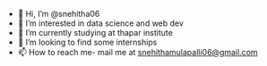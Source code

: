 - 👋 Hi, I’m @snehitha06
- 👀 I’m interested in data science and web dev
- 🌱 I’m currently studying at thapar institute
- 💞️ I’m looking to find some internships
- 📫 How to reach me- mail me at snehithamulapalli06@gmail.com

<!---
snehitha06/snehitha06 is a ✨ special ✨ repository because its `README.md` (this file) appears on your GitHub profile.
You can click the Preview link to take a look at your changes.
--->
